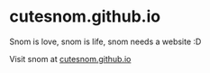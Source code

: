 # cutesnom.github.io
Snom is love, snom is life, snom needs a website :D

Visit snom at [cutesnom.github.io](https://cutesnom.github.io)
